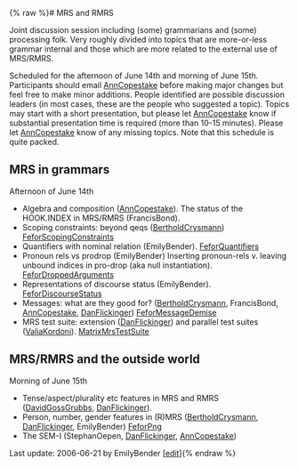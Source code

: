{% raw %}# MRS and RMRS

Joint discussion session including (some) grammarians and (some)
processing folk. Very roughly divided into topics that are more-or-less
grammar internal and those which are more related to the external use of
MRS/RMRS.

Scheduled for the afternoon of June 14th and morning of June 15th.
Participants should email [AnnCopestake](https://delph-in.github.io/docs/garage/AnnCopestake) before making
major changes but feel free to make minor additions. People identified
are possible discussion leaders (in most cases, these are the people who
suggested a topic). Topics may start with a short presentation, but
please let [AnnCopestake](https://delph-in.github.io/docs/garage/AnnCopestake) know if substantial presentation
time is required (more than 10-15 minutes). Please let
[AnnCopestake](https://delph-in.github.io/docs/garage/AnnCopestake) know of any missing topics. Note that this
schedule is quite packed.

## MRS in grammars

Afternoon of June 14th

- Algebra and composition ([AnnCopestake](https://delph-in.github.io/docs/garage/AnnCopestake)). The status
of the HOOK.INDEX in MRS/RMRS (FrancisBond).
- Scoping constraints: beyond qeqs
([BertholdCrysmann](https://delph-in.github.io/docs/garage/BertholdCrysmann))
[FeforScopingConstraints](https://delph-in.github.io/docs/summits/FeforScopingConstraints)
- Quantifiers with nominal relation (EmilyBender).
[FeforQuantifiers](https://delph-in.github.io/docs/summits/FeforQuantifiers)
- Pronoun rels vs prodrop (EmilyBender) Inserting
pronoun-rels v. leaving unbound indices in pro-drop (aka null
instantiation). [FeforDroppedArguments](https://delph-in.github.io/docs/summits/FeforDroppedArguments)
- Representations of discourse status (EmilyBender).
[FeforDiscourseStatus](https://delph-in.github.io/docs/summits/FeforDiscourseStatus)
- Messages: what are they good for?
([BertholdCrysmann](https://delph-in.github.io/docs/garage/BertholdCrysmann), FrancisBond,
[AnnCopestake](https://delph-in.github.io/docs/garage/AnnCopestake), [DanFlickinger](https://delph-in.github.io/docs/garage/DanFlickinger))
[FeforMessageDemise](https://delph-in.github.io/docs/summits/FeforMessageDemise)
- MRS test suite: extension ([DanFlickinger](https://delph-in.github.io/docs/garage/DanFlickinger)) and
parallel test suites ([ValiaKordoni](https://delph-in.github.io/docs/garage/ValiaKordoni)).
[MatrixMrsTestSuite](https://delph-in.github.io/docs/matrix/MatrixMrsTestSuite)

## MRS/RMRS and the outside world

Morning of June 15th

- Tense/aspect/plurality etc features in MRS and RMRS
([DavidGossGrubbs](/DavidGossGrubbs),
[DanFlickinger](https://delph-in.github.io/docs/garage/DanFlickinger)).
- Person, number, gender features in (R)MRS
([BertholdCrysmann](https://delph-in.github.io/docs/garage/BertholdCrysmann),
[DanFlickinger](https://delph-in.github.io/docs/garage/DanFlickinger), EmilyBender)
[FeforPng](https://delph-in.github.io/docs/summits/FeforPng)
- The SEM-I (StephanOepen,
[DanFlickinger](https://delph-in.github.io/docs/garage/DanFlickinger), [AnnCopestake](https://delph-in.github.io/docs/garage/AnnCopestake))

Last update: 2006-06-21 by EmilyBender [[edit](https://github.com/delph-in/docs/wiki/FeforRmrs/_edit)]{% endraw %}